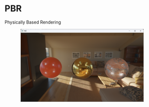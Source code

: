 # PBR
Physically Based Rendering

<div align="center">
    <img src="/demo.png" width="400px"</img> 
</div>
